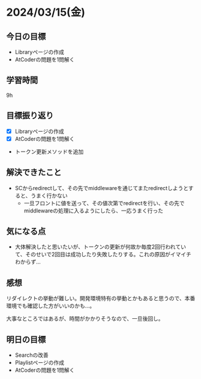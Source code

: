 # 2024/03/15(金)

## 今日の目標
* Libraryページの作成
* AtCoderの問題を1問解く

## 学習時間
9h

## 目標振り返り
* [x] Libraryページの作成
* [x] AtCoderの問題を1問解く
* トークン更新メソッドを追加

## 解決できたこと
* SCからredirectして、その先でmiddlewareを通じてまたredirectしようとすると、うまく行かない
  * 一旦フロントに値を送って、その値次第でredirectを行い、その先でmiddlewareの処理に入るようにしたら、一応うまく行った

## 気になる点
* 大体解決したと思いたいが、トークンの更新が何故か毎度2回行われていて、そのせいで2回目は成功したり失敗したりする。これの原因がイマイチわからず...

## 感想
リダイレクトの挙動が難しい。開発環境特有の挙動とかもあると思うので、本番環境でも確認した方がいいのかも...。

大事なところではあるが、時間がかかりそうなので、一旦後回し。

## 明日の目標
* Searchの改善
* Playlistページの作成
* AtCoderの問題を1問解く